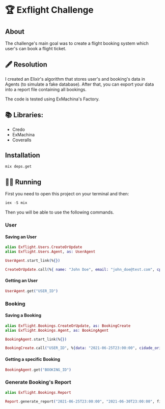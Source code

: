 # 🏆 Exflight Challenge

## About

The challenge's main goal was to create a flight booking system which user's can book a flight ticket.

## 🖋 Resolution

I created an Elixir's algorithm that stores user's and booking's data in Agents (to simulate a fake database). After that, you can export your data into a report file containing all bookings.

The code is tested using ExMachina's Factory.

## 📚 Libraries:

- Credo
- ExMachina
- Coveralls

## Installation

```bash
mix deps.get
```

## 🏃‍♂️ Running

First you need to open this project on your terminal and then:

```elixir
iex -S mix
```

Then you will be able to use the following commands.

### User

#### Saving an User

```elixir
alias Exflight.Users.CreateOrUpdate
alias Exflight.Users.Agent, as: UserAgent

UserAgent.start_link(%{})

CreateOrUpdate.call(%{ name: "John Doe", email: "john_doe@test.com", cpf: "12345" })
```

#### Getting an User

```elixir
UserAgent.get("USER_ID")
```

### Booking

#### Saving a Booking

```elixir
alias Exflight.Bookings.CreateOrUpdate, as: BookingCreate
alias Exflight.Bookings.Agent, as: BookingAgent

BookingAgent.start_link(%{})

BookingCreate.call("USER_ID", %{data: "2021-06-25T23:00:00", cidade_origem: "São Paulo", cidade_destino: "Florianópolis"})
```

#### Getting a specific Booking

```elixir
BookingAgent.get("BOOKING_ID")
```

### Generate Booking's Report

```elixir
alias Exflight.Bookings.Report

Report.generate_report("2021-06-25T23:00:00", "2021-06-30T23:00:00", filename // "report.csv")
```

